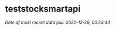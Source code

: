 
<!-- README.md is generated from README.Rmd. Please edit that file -->

# teststocksmartapi

*Date of most recent data pull: 2022-12-29, 06:23:44*
